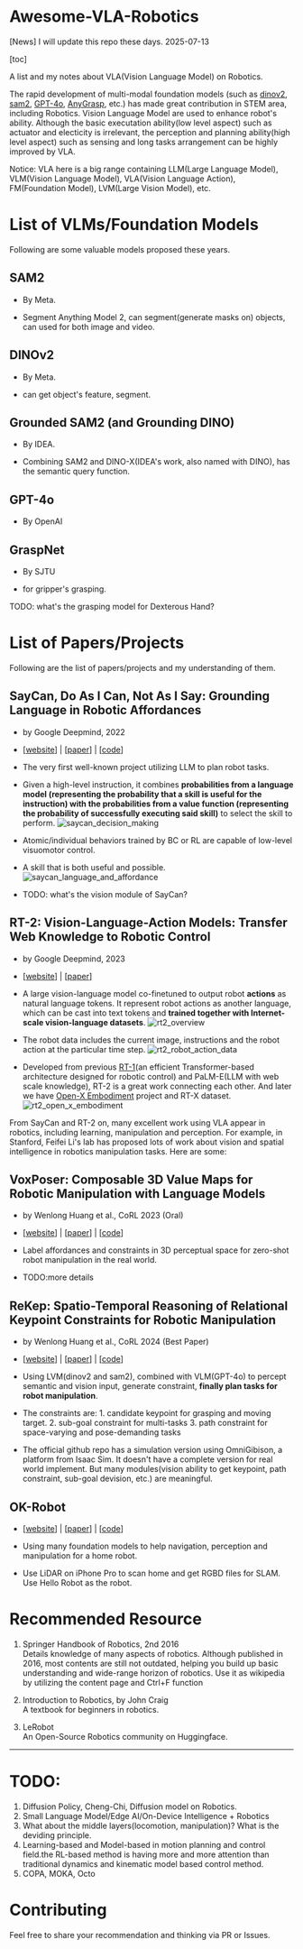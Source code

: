 # Awesome-VLA-Robotics

[News] I will update this repo these days. 2025-07-13

[toc]

A list and my notes about VLA(Vision Language Model) on Robotics.  

The rapid development of multi-modal foundation models (such as [dinov2](https://ai.meta.com/blog/dino-v2-computer-vision-self-supervised-learning/), [sam2]( https://ai.meta.com/sam2/), [GPT-4o](https://openai.com/index/hello-gpt-4o/), [AnyGrasp](https://graspnet.net/anygrasp.html), etc.) has made great contribution in STEM area, including Robotics. Vision Language Model are used to enhance robot's ability. Although the basic executation ability(low level aspect) such as actuator and electicity is irrelevant, the perception and planning ability(high level aspect) such as sensing and long tasks arrangement can be highly improved by VLA.

Notice: VLA here is a big range containing LLM(Large Language Model), VLM(Vision Language Model), VLA(Vision Language Action), FM(Foundation Model), LVM(Large Vision Model), etc.

# List of VLMs/Foundation Models

Following are some valuable models proposed these years.

## SAM2

* By Meta.

* Segment Anything Model 2, can segment(generate masks on) objects, can used for both image and video.

## DINOv2

* By Meta.

* can get object's feature, segment.

## Grounded SAM2 (and Grounding DINO)

* By IDEA.

* Combining SAM2 and DINO-X(IDEA's work, also named with DINO), has the semantic query function.

## GPT-4o

* By OpenAI


## GraspNet

* By SJTU

* for gripper's grasping.

TODO: what's the grasping model for Dexterous Hand?

# List of Papers/Projects

Following are the list of papers/projects and my understanding of them.

## SayCan, Do As I Can, Not As I Say:  Grounding Language in Robotic Affordances

* by Google Deepmind, 2022

* [[website](https://say-can.github.io)] | [[paper](https://say-can.github.io/assets/palm_saycan.pdf)] | [[code](https://github.com/google-research/google-research/tree/master/saycan)]
* The very first well-known project utilizing LLM to plan robot tasks. 
* Given a high-level instruction, it combines **probabilities from a language model (representing the probability that a skill is useful for the instruction) with the probabilities from a value function (representing the probability of successfully executing said skill)** to select the skill to perform.
![saycan_decision_making](images/saycan_decision_making.png)
* Atomic/individual behaviors trained by BC or RL are capable of low-level visuomotor control. 
* A skill that is both useful and possible.
![saycan_language_and_affordance](images/saycan_language_and_affordance.png)
* TODO: what's the vision module of SayCan?

## RT-2: Vision-Language-Action Models: Transfer Web Knowledge to Robotic Control

* by Google Deepmind, 2023

* [[website](https://robotics-transformer2.github.io)] | [[paper](https://robotics-transformer2.github.io/assets/rt2.pdf)]
* A large vision-language model co-finetuned to output robot **actions** as natural language tokens. It represent robot actions as another language, which can be cast into text tokens and **trained together with Internet-scale vision-language datasets**.
![rt2_overview](images/rt2_overview.png)
* The robot data includes the current image, instructions and the robot action at the particular time step.
![rt2_robot_action_data](images/rt2_robot_action_data.png)
* Developed from previous [RT-1](https://robotics-transformer1.github.io)(an efficient Transformer-based architecture designed for robotic control) and PaLM-E(LLM with web scale knowledge), RT-2 is a great work connecting each other. And later we have [Open-X Embodiment](https://robotics-transformer-x.github.io) project and RT-X dataset.
![rt2_open_x_embodiment](images/rt2_open_x_embodiment.png)



From SayCan and RT-2 on, many excellent work using VLA appear in robotics, including learning, manipulation and perception. For example, in Stanford, Feifei Li's lab has proposed lots of work about vision and spatial intelligence in robotics manipulation tasks. Here are some:

## VoxPoser: Composable 3D Value Maps for Robotic Manipulation with Language Models

* by Wenlong Huang et al., CoRL 2023 (Oral)

* [[website](https://voxposer.github.io)] | [[paper](https://arxiv.org/abs/2307.05973)] | [[code](https://github.com/huangwl18/VoxPoser)]
* Label affordances and constraints in 3D perceptual space for zero-shot robot manipulation in the real world.
* TODO:more details

## ReKep: Spatio-Temporal Reasoning of Relational Keypoint Constraints for Robotic Manipulation

* by Wenlong Huang et al., CoRL 2024 (Best Paper)

* [[website](https://rekep-robot.github.io)] | [[paper](https://arxiv.org/abs/2409.01652)] | [[code](https://github.com/huangwl18/ReKep)]
* Using LVM(dinov2 and sam2), combined with VLM(GPT-4o) to percept semantic and vision input, generate constraint, **finally plan tasks for robot manipulation**.
* The constraints are: 1. candidate keypoint for grasping and moving target. 2. sub-goal constraint for multi-tasks 3. path constraint for space-varying and pose-demanding tasks
* The official github repo has a simulation version using OmniGibison, a platform from Isaac Sim. It doesn't have a complete version for real world implement. But many modules(vision ability to get keypoint, path constraint, sub-goal devision, etc.) are meaningful.

## OK-Robot

* [[website](https://ok-robot.github.io)] | [[paper](https://arxiv.org/abs/2401.12202)] | [[code](https://github.com/ok-robot/ok-robot)]

* Using many foundation models to help navigation, perception and manipulation for a home robot.
* Use LiDAR on iPhone Pro to scan home and get RGBD files for SLAM. Use Hello Robot as the robot.



# Recommended Resource
1. Springer Handbook of Robotics, 2nd 2016  
    Details knowledge of many aspects of robotics. Although published in 2016, most contents are still not outdated, helping you build up basic understanding and wide-range horizon of robotics. Use it as wikipedia by utilizing the content page and Ctrl+F function

2. Introduction to Robotics, by John Craig  
    A textbook for beginners in robotics.

3. LeRobot  
    An Open-Source Robotics community on Huggingface.

---
# TODO: 

1. Diffusion Policy, Cheng-Chi, Diffusion model on Robotics.
2. Small Language Model/Edge AI/On-Device Intelligence + Robotics
3. What about the middle layers(locomotion, manipulation)? What is the deviding principle.
4. Learning-based and Model-based in motion planning and control field.the RL-based method is having more and more attention than traditional dynamics and kinematic model based control method.
5. COPA, MOKA, Octo

# Contributing

Feel free to share your recommendation and thinking via PR or Issues.

